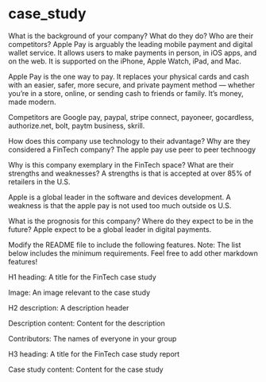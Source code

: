 # case_study



What is the background of your company? What do they do? Who are their competitors?
Apple Pay is arguably the leading mobile payment and digital wallet service. It allows users to make payments in person, in iOS apps, and on the web. It is supported on the iPhone, Apple Watch, iPad, and Mac.

Apple Pay is the one way to pay. It replaces your physical cards
and cash with an easier, safer, more secure, and private payment method — whether you’re in a store, online, or sending cash to friends or family. It’s money, made modern.

Competitors are Google pay, paypal, stripe connect, payoneer, gocardless, authorize.net, bolt, paytm business, skrill.

How does this company use technology to their advantage? Why are they considered a FinTech company?
The apple pay use peer to peer technoogy

Why is this company exemplary in the FinTech space? What are their strengths and weaknesses?
A strengths is that is accepted at over 85% of retailers in the U.S.

Apple is a global leader in the software and devices development.
A weakness is that the apple pay is not used too much outside os U.S.

What is the prognosis for this company? Where do they expect to be in the future?
Apple expect to be a global leader in digital payments.

Modify the README file to include the following features. Note: The list below includes the minimum requirements. Feel free to add other markdown features!

H1 heading: A title for the FinTech case study

Image: An image relevant to the case study

H2 description: A description header

Description content: Content for the description

Contributors: The names of everyone in your group

H3 heading: A title for the FinTech case study report

Case study content: Content for the case study

